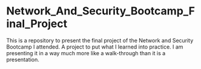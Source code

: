 # Network_And_Security_Bootcamp_Final_Project
This is a repository to present the final project of the Network and Security Bootcamp I attended. A project to put what I learned into practice. I am presenting it in a way much more like a walk-through than it is a presentation.
